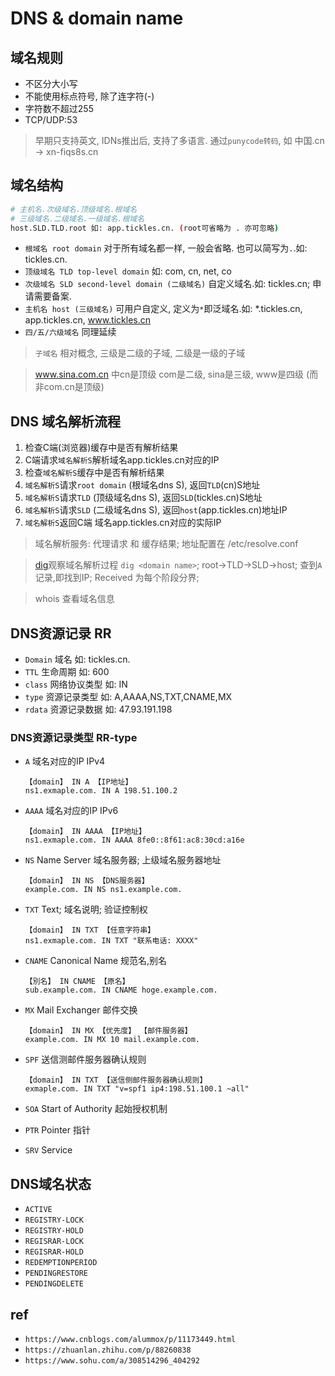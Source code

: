 # DNS & domain name

## 域名规则

- 不区分大小写
- 不能使用标点符号, 除了连字符(-)
- 字符数不超过255
- TCP/UDP:53

> 早期只支持英文, IDNs推出后, 支持了多语言. 通过`punycode转码`, 如 中国.cn -> xn-fiqs8s.cn

## 域名结构

```bash
# 主机名.次级域名.顶级域名.根域名
# 三级域名.二级域名.一级域名.根域名
host.SLD.TLD.root 如: app.tickles.cn. (root可省略为 . 亦可忽略)
```

- `根域名 root domain` 对于所有域名都一样, 一般会省略. 也可以简写为`.`.如: tickles.cn.
- `顶级域名 TLD top-level domain` 如: com, cn, net, co
- `次级域名 SLD second-level domain (二级域名)` 自定义域名.如: tickles.cn; 申请需要备案.
- `主机名 host (三级域名)` 可用户自定义, 定义为`*`即泛域名.如: *.tickles.cn, app.tickles.cn, www.tickles.cn
- `四/五/六级域名` 同理延续

> `子域名` 相对概念, 三级是二级的子域, 二级是一级的子域

> www.sina.com.cn 中cn是顶级 com是二级, sina是三级, www是四级 (而非com.cn是顶级)

## DNS 域名解析流程

1. 检查C端(浏览器)缓存中是否有解析结果
2. C端请求`域名解析S`解析域名app.tickles.cn对应的IP
3. 检查`域名解析S`缓存中是否有解析结果
4. `域名解析S`请求`root domain` (根域名dns S), 返回`TLD`(cn)S地址
5. `域名解析S`请求`TLD` (顶级域名dns S), 返回`SLD`(tickles.cn)S地址
6. `域名解析S`请求`SLD` (二级域名dns S), 返回`host`(app.tickles.cn)地址IP
7. `域名解析S`返回C端 域名app.tickles.cn对应的实际IP

> 域名解析服务: 代理请求 和 缓存结果; 地址配置在 /etc/resolve.conf

> [dig](linux-cmd-dig.md)观察域名解析过程 `dig <domain name>`; root->TLD->SLD->host; 查到`A`记录,即找到IP; Received 为每个阶段分界;

> whois 查看域名信息

## DNS资源记录 RR

- `Domain` 域名 如: tickles.cn.
- `TTL` 生命周期 如: 600
- `class` 网络协议类型 如: IN
- `type` 资源记录类型 如: A,AAAA,NS,TXT,CNAME,MX
- `rdata` 资源记录数据 如: 47.93.191.198

### DNS资源记录类型 RR-type

- `A` 域名对应的IP IPv4

      【domain】 IN A 【IP地址】
      ns1.exmaple.com. IN A 198.51.100.2


- `AAAA` 域名对应的IP IPv6

      【domain】 IN AAAA 【IP地址】
      ns1.exmaple.com. IN AAAA 8fe0::8f61:ac8:30cd:a16e

- `NS` Name Server 域名服务器; 上级域名服务器地址

      【domain】 IN NS 【DNS服务器】
      example.com. IN NS ns1.example.com.

- `TXT` Text; 域名说明; 验证控制权

      【domain】 IN TXT 【任意字符串】
      ns1.exmaple.com. IN TXT "联系电话: XXXX"

- `CNAME` Canonical Name 规范名,别名

      【別名】 IN CNAME 【原名】
      sub.example.com. IN CNAME hoge.example.com.

- `MX` Mail Exchanger 邮件交换

      【domain】 IN MX 【优先度】 【邮件服务器】
      example.com. IN MX 10 mail.example.com.

- `SPF` 送信测邮件服务器确认规则

      【domain】 IN TXT 【送信侧邮件服务器确认规则】
      exmaple.com. IN TXT "v=spf1 ip4:198.51.100.1 ~all"

- `SOA` Start of Authority 起始授权机制

- `PTR` Pointer 指针

- `SRV` Service

## DNS域名状态

- `ACTIVE`
- `REGISTRY-LOCK`
- `REGISTRY-HOLD`
- `REGISRAR-LOCK`
- `REGISRAR-HOLD`
- `REDEMPTIONPERIOD`
- `PENDINGRESTORE`
- `PENDINGDELETE`

## ref

- `https://www.cnblogs.com/alummox/p/11173449.html`
- `https://zhuanlan.zhihu.com/p/88260838`
- `https://www.sohu.com/a/308514296_404292`